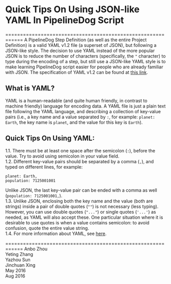 # Quick Tips On Using JSON-like YAML In PipelineDog Script

============================================================
A PipelineDog Step Definition (as well as the entire Project Definition) is a valid YAML v1.2 file (a superset of JSON), but following a JSON-like style. The decision to use YAML instead of the more popular JSON is to reduce the number of characters (specifically, the `"` character) to type during the encoding of a step, but still use a JSON-like YAML style is to make learning PipelineDog script easier for people who are already familiar with JSON. The specification of YAML v1.2 can be found at [this link](http://yaml.org/spec/1.2/spec.html).

## What is YAML? 
YAML is a human-readable (and quite human friendly, in contrast to machine friendly) language for encoding data. A YAML file is just a plain text file following the YAML language, and describing a collection of key-value pairs (i.e., a key name and a value separated by `:`, for example: `planet: Earth`, the key name is `planet`, and the value for this key is `Earth`).  

## Quick Tips On Using YAML: 

1.1. There must be at least one space after the semicolon (`:`), before the value. Try to avoid using semicolon in your value field.  
1.2. Different key-value pairs should be separated by a comma (`,`), and typed on different lines, for example:
```
planet: Earth,
population: 7125001001
```
Unlike JSON, the last key-value pair can be ended with a comma as well (`population: 7125001001,`).  
1.3. Unlike JSON, enclosing both the key name and the value (both are strings) inside a pair of double quotes (`""`) is not necessary (less typing). However, you can use double quotes (`"..."`) or single quotes (`'...'`) as needed, as YAML will also accept these.  One particular situation where it is desirable to use quotes is when a value contains semicolon: to avoid confusion, quote the entire value string.  
1.4. For more information about YAML, see [here](http://www.yaml.org).  

============================================================
Anbo Zhou  
Yeting Zhang  
Yazhou Sun  
Jinchuan Xing    
May 2016  
Aug 2016

